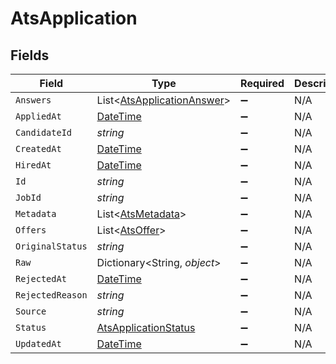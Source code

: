 # AtsApplication


## Fields

| Field                                                                                 | Type                                                                                  | Required                                                                              | Description                                                                           |
| ------------------------------------------------------------------------------------- | ------------------------------------------------------------------------------------- | ------------------------------------------------------------------------------------- | ------------------------------------------------------------------------------------- |
| `Answers`                                                                             | List<[AtsApplicationAnswer](../../Models/Components/AtsApplicationAnswer.md)>         | :heavy_minus_sign:                                                                    | N/A                                                                                   |
| `AppliedAt`                                                                           | [DateTime](https://learn.microsoft.com/en-us/dotnet/api/system.datetime?view=net-5.0) | :heavy_minus_sign:                                                                    | N/A                                                                                   |
| `CandidateId`                                                                         | *string*                                                                              | :heavy_minus_sign:                                                                    | N/A                                                                                   |
| `CreatedAt`                                                                           | [DateTime](https://learn.microsoft.com/en-us/dotnet/api/system.datetime?view=net-5.0) | :heavy_minus_sign:                                                                    | N/A                                                                                   |
| `HiredAt`                                                                             | [DateTime](https://learn.microsoft.com/en-us/dotnet/api/system.datetime?view=net-5.0) | :heavy_minus_sign:                                                                    | N/A                                                                                   |
| `Id`                                                                                  | *string*                                                                              | :heavy_minus_sign:                                                                    | N/A                                                                                   |
| `JobId`                                                                               | *string*                                                                              | :heavy_minus_sign:                                                                    | N/A                                                                                   |
| `Metadata`                                                                            | List<[AtsMetadata](../../Models/Components/AtsMetadata.md)>                           | :heavy_minus_sign:                                                                    | N/A                                                                                   |
| `Offers`                                                                              | List<[AtsOffer](../../Models/Components/AtsOffer.md)>                                 | :heavy_minus_sign:                                                                    | N/A                                                                                   |
| `OriginalStatus`                                                                      | *string*                                                                              | :heavy_minus_sign:                                                                    | N/A                                                                                   |
| `Raw`                                                                                 | Dictionary<String, *object*>                                                          | :heavy_minus_sign:                                                                    | N/A                                                                                   |
| `RejectedAt`                                                                          | [DateTime](https://learn.microsoft.com/en-us/dotnet/api/system.datetime?view=net-5.0) | :heavy_minus_sign:                                                                    | N/A                                                                                   |
| `RejectedReason`                                                                      | *string*                                                                              | :heavy_minus_sign:                                                                    | N/A                                                                                   |
| `Source`                                                                              | *string*                                                                              | :heavy_minus_sign:                                                                    | N/A                                                                                   |
| `Status`                                                                              | [AtsApplicationStatus](../../Models/Components/AtsApplicationStatus.md)               | :heavy_minus_sign:                                                                    | N/A                                                                                   |
| `UpdatedAt`                                                                           | [DateTime](https://learn.microsoft.com/en-us/dotnet/api/system.datetime?view=net-5.0) | :heavy_minus_sign:                                                                    | N/A                                                                                   |